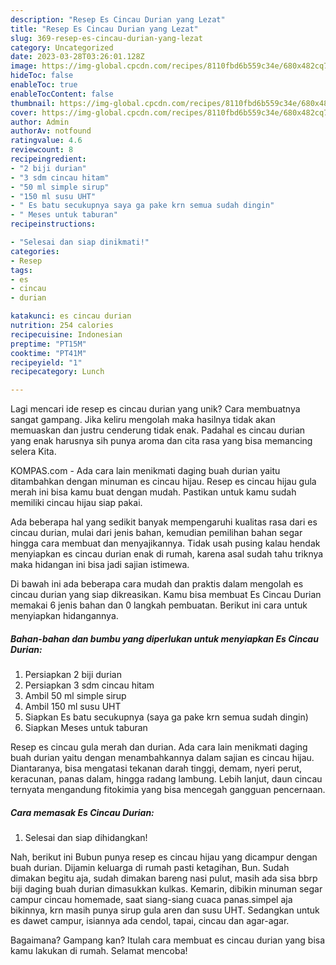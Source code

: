 ```yaml
---
description: "Resep Es Cincau Durian yang Lezat"
title: "Resep Es Cincau Durian yang Lezat"
slug: 369-resep-es-cincau-durian-yang-lezat
category: Uncategorized
date: 2023-03-28T03:26:01.128Z
image: https://img-global.cpcdn.com/recipes/8110fbd6b559c34e/680x482cq70/es-cincau-durian-foto-resep-utama.jpg
hideToc: false
enableToc: true
enableTocContent: false
thumbnail: https://img-global.cpcdn.com/recipes/8110fbd6b559c34e/680x482cq70/es-cincau-durian-foto-resep-utama.jpg
cover: https://img-global.cpcdn.com/recipes/8110fbd6b559c34e/680x482cq70/es-cincau-durian-foto-resep-utama.jpg
author: Admin
authorAv: notfound
ratingvalue: 4.6
reviewcount: 8
recipeingredient:
- "2 biji durian"
- "3 sdm cincau hitam"
- "50 ml simple sirup"
- "150 ml susu UHT"
- " Es batu secukupnya saya ga pake krn semua sudah dingin"
- " Meses untuk taburan"
recipeinstructions:

- "Selesai dan siap dinikmati!"
categories:
- Resep
tags:
- es
- cincau
- durian

katakunci: es cincau durian 
nutrition: 254 calories
recipecuisine: Indonesian
preptime: "PT15M"
cooktime: "PT41M"
recipeyield: "1"
recipecategory: Lunch

---
```





Lagi mencari ide resep es cincau durian yang unik? Cara membuatnya sangat gampang. Jika keliru mengolah maka hasilnya tidak akan memuaskan dan justru cenderung tidak enak. Padahal es cincau durian yang enak harusnya sih punya aroma dan cita rasa yang bisa memancing selera Kita.





KOMPAS.com - Ada cara lain menikmati daging buah durian yaitu ditambahkan dengan minuman es cincau hijau. Resep es cincau hijau gula merah ini bisa kamu buat dengan mudah. Pastikan untuk kamu sudah memiliki cincau hijau siap pakai.

Ada beberapa hal yang sedikit banyak mempengaruhi kualitas rasa dari es cincau durian, mulai dari jenis bahan, kemudian pemilihan bahan segar hingga cara membuat dan menyajikannya. Tidak usah pusing kalau hendak menyiapkan es cincau durian enak di rumah, karena asal sudah tahu triknya maka hidangan ini bisa jadi sajian istimewa.






Di bawah ini ada beberapa cara mudah dan praktis dalam mengolah es cincau durian yang siap dikreasikan. Kamu bisa membuat Es Cincau Durian memakai 6 jenis bahan dan 0 langkah pembuatan. Berikut ini cara untuk menyiapkan hidangannya.

<!--inarticleads1-->

##### Bahan-bahan dan bumbu yang diperlukan untuk menyiapkan Es Cincau Durian:

1. Persiapkan 2 biji durian
1. Persiapkan 3 sdm cincau hitam
1. Ambil 50 ml simple sirup
1. Ambil 150 ml susu UHT
1. Siapkan  Es batu secukupnya (saya ga pake krn semua sudah dingin)
1. Siapkan  Meses untuk taburan


Resep es cincau gula merah dan durian. Ada cara lain menikmati daging buah durian yaitu dengan menambahkannya dalam sajian es cincau hijau. Diantaranya, bisa mengatasi tekanan darah tinggi, demam, nyeri perut, keracunan, panas dalam, hingga radang lambung. Lebih lanjut, daun cincau ternyata mengandung fitokimia yang bisa mencegah gangguan pencernaan. 

<!--inarticleads2-->

##### Cara memasak Es Cincau Durian:


1. Selesai dan siap dihidangkan!

Nah, berikut ini Bubun punya resep es cincau hijau yang dicampur dengan buah durian. Dijamin keluarga di rumah pasti ketagihan, Bun. Sudah dimakan begitu aja, sudah dimakan bareng nasi pulut, masih ada sisa bbrp biji daging buah durian dimasukkan kulkas. Kemarin, dibikin minuman segar campur cincau homemade, saat siang-siang cuaca panas.simpel aja bikinnya, krn masih punya sirup gula aren dan susu UHT. Sedangkan untuk es dawet campur, isiannya ada cendol, tapai, cincau dan agar-agar. 

Bagaimana? Gampang kan? Itulah cara membuat es cincau durian yang bisa kamu lakukan di rumah. Selamat mencoba!

